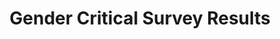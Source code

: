 ---
title: Gender Critical Survey Results
url: /assets/gender-critical-survey-results.pdf
excerpt: We surveyed our members to find out their views on three questions regarding the expression of ‘gender-critical’ beliefs in the workplace, and you can see the results here. We asked them if the expression of these views would cause them to experience harassment, defined by s.26 of the Equality Act 2010 as behaviour that would create an intimidating, hostile, degrading, humiliating or offensive environment. The results reflect the views of 167 members, which might sound small, but if you wanted to conduct a survey of the general public that reached 167 trans people, you would have to survey 33,400 people!
---